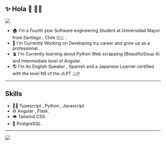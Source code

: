 ## ✨ Hola 👋 🧑‍💻 
<img  src="./Githubmd.svg">

- 🏠  I'm a Fourth year Software engineering Student at Universidad Mayor from Santiago , Chile 🇨🇱 .
- 🔭  I'm Currently Working on Developing my career and grow up as a professional.
- 🪴  I'm Currently learning about Python Web scrapping (BeautifulSoup 4) and Intermediate level of Angular.
- 🌎  I'm An English Speaker , Spanish and a Japanese Learner certified with the level N5 of the JLPT 🇯🇵 

<hr>

## Skills

* 🧑‍💻 Typescript , Python , Javascript.
* ⚙️ Angular , Flask.
* 👁 Tailwind CSS.
* 💽 PostgreSQL.

<hr>

<a href="https://twitter.com/jcotedaruma" ><img src="https://img.shields.io/twitter/follow/jcotedaruma.svg?style=social" /> </a>

